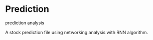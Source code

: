 # Prediction
prediction analysis

A stock prediction file using networking analysis with RNN algorithm.
